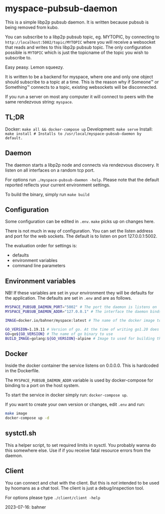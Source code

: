 # myspace-pubsub-daemon

This is a simple libp2p pubsub daemon. It is written because
pubsub is being removed from kubo.

You can subscribe to a libp2p pubsub topic, eg. MYTOPIC,
by connecting to `http://localhost:5002/topic/MYTOPIC`
where you will receive a websocket that reads and writes
to this libp2p pubsub topic. The only configuration
possible is `MYTOPIC` which is just the topicname of
the topic you wish to subscribe to.

Easy peasy. Lemon squeezy.

It is written to be a backend for myspace, where one and
only one object should subscribe to a topic at a time.
This is the reason why if Someone™ or Something™ connects
to a topic, existing websockets will be disconnected.

If you run a server on most any computer it will connect to
peers with the same rendezvous string: `myspace`.

## TL;DR

Docker: `make all && docker-compose up`
Development: `make serve`
Install: `make install # Installs to /usr/local/myspace-pubsub-daemon by default.`

## Daemon

The daemon starts a libp2p node and connects via rendezvous
discovery. It listen on all interfaces on a random tcp port.

For options run `./myspace-pubsub-daemon -help`. Please note
that the default reported reflects your current environment
settings.

To build the binary, simply run `make build`

## Configuration

Some configuration can be edited in `.env`. `make` picks up
on changes here.

There is not much in way of configuration. You can set the
listen address and port for the web sockets. The default is
to listen on port 127.0.0.1:5002.

The evaluation order for settings is:

- defaults
- environment variables
- command line parameters

## Environment variables

NB! If these variables are set in your environment they
will be defaults for the application. The defaults are set
in `.env` and are as follows.

```bash
MYSPACE_PUBSUB_DAEMON_PORT="5002" # The port the daemon is listens on
MYSPACE_PUBSUB_DAEMON_ADDR="127.0.0.1" # The interface the daemon binds to

IMAGE=docker.io/bahner/myspace:latest # The name of the docker image to be used or built

GO_VERSION=1.19.11 # Version of go. At the time of writing go1.20 does not work with quic-go.
GO=go${GO_VERSION} # The name of go binary to use
BUILD_IMAGE=golang:${GO_VERSION}-alpine # Image to used for building the daemon in docker.
```

## Docker

Inside the docker container the service listens on 0.0.0.0.
This is hardcoded in the Dockerfile.

The `MYSPACE_PUBSUB_DAEMON_ADDR` variable is used by
docker-compose for binding to a port on the host system.

To start the service in docker simply run: `docker-compose up`.

If you want to create your own version or changes, edit `.env`
and run:

```bash
make image
docker-compose up -d
```

## systctl.sh

This a helper script, to set required limits in sysctl.
You probably wanna do this somewhere else. Use if if you
receive fatal resource errors from the daemon.

## Client

You can connect and chat with the client. But this is *not*
intended to be used by hoomans as a chat tool.
The client is just a debug/inspection tool.

For options please type `./client/client -help`

2023-07-16: bahner
